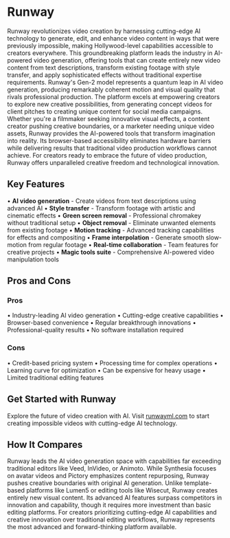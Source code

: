 # Runway

Runway revolutionizes video creation by harnessing cutting-edge AI technology to generate, edit, and enhance video content in ways that were previously impossible, making Hollywood-level capabilities accessible to creators everywhere. This groundbreaking platform leads the industry in AI-powered video generation, offering tools that can create entirely new video content from text descriptions, transform existing footage with style transfer, and apply sophisticated effects without traditional expertise requirements. Runway's Gen-2 model represents a quantum leap in AI video generation, producing remarkably coherent motion and visual quality that rivals professional production. The platform excels at empowering creators to explore new creative possibilities, from generating concept videos for client pitches to creating unique content for social media campaigns. Whether you're a filmmaker seeking innovative visual effects, a content creator pushing creative boundaries, or a marketer needing unique video assets, Runway provides the AI-powered tools that transform imagination into reality. Its browser-based accessibility eliminates hardware barriers while delivering results that traditional video production workflows cannot achieve. For creators ready to embrace the future of video production, Runway offers unparalleled creative freedom and technological innovation.

## Key Features

• **AI video generation** - Create videos from text descriptions using advanced AI
• **Style transfer** - Transform footage with artistic and cinematic effects
• **Green screen removal** - Professional chromakey without traditional setup
• **Object removal** - Eliminate unwanted elements from existing footage
• **Motion tracking** - Advanced tracking capabilities for effects and compositing
• **Frame interpolation** - Generate smooth slow-motion from regular footage
• **Real-time collaboration** - Team features for creative projects
• **Magic tools suite** - Comprehensive AI-powered video manipulation tools

## Pros and Cons

### Pros
• Industry-leading AI video generation
• Cutting-edge creative capabilities
• Browser-based convenience
• Regular breakthrough innovations
• Professional-quality results
• No software installation required

### Cons
• Credit-based pricing system
• Processing time for complex operations
• Learning curve for optimization
• Can be expensive for heavy usage
• Limited traditional editing features

## Get Started with Runway

Explore the future of video creation with AI. Visit [runwayml.com](https://runwayml.com) to start creating impossible videos with cutting-edge AI technology.

## How It Compares

Runway leads the AI video generation space with capabilities far exceeding traditional editors like Veed, InVideo, or Animoto. While Synthesia focuses on avatar videos and Pictory emphasizes content repurposing, Runway pushes creative boundaries with original AI generation. Unlike template-based platforms like Lumen5 or editing tools like Wisecut, Runway creates entirely new visual content. Its advanced AI features surpass competitors in innovation and capability, though it requires more investment than basic editing platforms. For creators prioritizing cutting-edge AI capabilities and creative innovation over traditional editing workflows, Runway represents the most advanced and forward-thinking platform available.